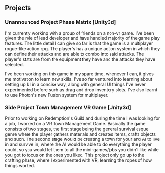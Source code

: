 ## Projects

### Unannounced Project Phase Matrix [Unity3d]

I'm currently working with a group of friends on a non-vr game. I've been given the role of lead developer and have handled majority of the game play features. The little detail I can give so far is that the game is a multiplayer rogue-like action rpg. The player's has a unique action system in which they can define their attacks and are able to combo into said attacks. The player's stats are from the equipment they have and the attacks they have selected.

I've been working on this game in my spare time, whenever I can, it gives me motivation to learn new skills. I've so far ventured into learning about setting up UI in a concise way, along with general UI things I've never experimented before such as drag and drop inventory slots. I've also learnt to use Photon's new Fusion system for multiplayer.

### Side Project Town Management VR Game [Unity3d]

Prior to working on Redemption's Guild and during the time I was looking for a job, I worked on a VR Town Management Game. Basically the game consists of two stages, the first stage being the general survival esque genre where the player gathers materials and creates items, crafts objects and such. The second stage would be creating a town for your and AI to live in and survive in, where the AI would be able to do everything the player could, so you would let them to all the mini-games/jobs you didn't like while you got to focus on the ones you liked. This project only go up to the crafting phase, where I experimented with VR, learning the ropes of how things worked.
